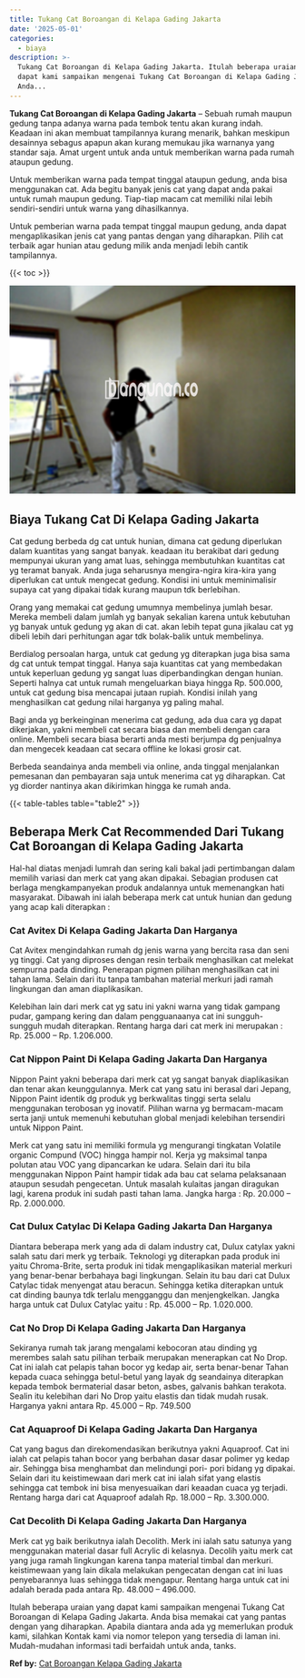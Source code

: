 ```yaml
---
title: Tukang Cat Boroangan di Kelapa Gading Jakarta
date: '2025-05-01'
categories:
  - biaya
description: >-
  Tukang Cat Boroangan di Kelapa Gading Jakarta. Itulah beberapa uraian yang
  dapat kami sampaikan mengenai Tukang Cat Boroangan di Kelapa Gading Jakarta.
  Anda...
---
```


**Tukang Cat Boroangan di Kelapa Gading Jakarta** – Sebuah rumah maupun gedung tanpa adanya warna pada tembok tentu akan kurang indah. Keadaan ini akan membuat tampilannya kurang menarik, bahkan meskipun desainnya sebagus apapun akan kurang memukau jika warnanya yang standar saja. Amat urgent untuk anda untuk memberikan warna pada rumah ataupun gedung.

Untuk memberikan warna pada tempat tinggal ataupun gedung, anda bisa menggunakan cat. Ada begitu banyak jenis cat yang dapat anda pakai untuk rumah maupun gedung. Tiap-tiap macam cat memiliki nilai lebih sendiri-sendiri untuk warna yang dihasilkannya.

Untuk pemberian warna pada tempat tinggal maupun gedung, anda dapat mengaplikasikan jenis cat yang pantas dengan yang diharapkan. Pilih cat terbaik agar hunian atau gedung milik anda menjadi lebih cantik tampilannya.

{{< toc >}}

![Tukang Cat Boroangan di Kelapa Gading Jakarta](/images/jasa-cat-murah42.png)

## Biaya Tukang Cat Di Kelapa Gading Jakarta

Cat gedung berbeda dg cat untuk hunian, dimana cat gedung diperlukan dalam kuantitas yang sangat banyak. keadaan itu berakibat dari gedung mempunyai ukuran yang amat luas, sehingga membutuhkan kuantitas cat yg teramat banyak. Anda juga seharusnya mengira-ngira kira-kira yang diperlukan cat untuk mengecat gedung. Kondisi ini untuk meminimalisir supaya cat yang dipakai tidak kurang maupun tdk berlebihan.

Orang yang memakai cat gedung umumnya membelinya jumlah besar. Mereka membeli dalam jumlah yg banyak sekalian karena untuk kebutuhan yg banyak untuk gedung yg akan di cat. akan lebih tepat guna jikalau cat yg dibeli lebih dari perhitungan agar tdk bolak-balik untuk membelinya.

Berdialog persoalan harga, untuk cat gedung yg diterapkan juga bisa sama dg cat untuk tempat tinggal. Hanya saja kuantitas cat yang membedakan untuk keperluan gedung yg sangat luas diperbandingkan dengan hunian. Seperti halnya cat untuk rumah mengeluarkan biaya hingga Rp. 500.000, untuk cat gedung bisa mencapai jutaan rupiah. Kondisi inilah yang menghasilkan cat gedung nilai harganya yg paling mahal.

Bagi anda yg berkeinginan menerima cat gedung, ada dua cara yg dapat dikerjakan, yakni membeli cat secara biasa dan membeli dengan cara online. Membeli secara biasa berarti anda mesti berjumpa dg penjualnya dan mengecek keadaan cat secara offline ke lokasi grosir cat.

Berbeda seandainya anda membeli via online, anda tinggal menjalankan pemesanan dan pembayaran saja untuk menerima cat yg diharapkan. Cat yg diorder nantinya akan dikirimkan hingga ke rumah anda.

{{< table-tables table="table2" >}}

## Beberapa Merk Cat Recommended Dari Tukang Cat Boroangan di Kelapa Gading Jakarta

Hal-hal diatas menjadi lumrah dan sering kali bakal jadi pertimbangan dalam memilih variasi dan merk cat yang akan dipakai. Sebagian produsen cat berlaga mengkampanyekan produk andalannya untuk memenangkan hati masyarakat. Dibawah ini ialah beberapa merk cat untuk hunian dan gedung yang acap kali diterapkan :

### Cat Avitex Di Kelapa Gading Jakarta Dan Harganya

Cat Avitex mengindahkan rumah dg jenis warna yang bercita rasa dan seni yg tinggi. Cat yang diproses dengan resin terbaik menghasilkan cat melekat sempurna pada dinding. Penerapan pigmen pilihan menghasilkan cat ini tahan lama. Selain dari itu tanpa tambahan material merkuri jadi ramah lingkungan dan aman diaplikasikan.

Kelebihan lain dari merk cat yg satu ini yakni warna yang tidak gampang pudar, gampang kering dan dalam pengguanaanya cat ini sungguh-sungguh mudah diterapkan. Rentang harga dari cat merk ini merupakan : Rp. 25.000 – Rp. 1.206.000.

### Cat Nippon Paint Di Kelapa Gading Jakarta Dan Harganya

Nippon Paint yakni beberapa dari merk cat yg sangat banyak diaplikasikan dan tenar akan keunggulannya. Merk cat yang satu ini berasal dari Jepang, Nippon Paint identik dg produk yg berkwalitas tinggi serta selalu menggunakan terobosan yg inovatif. Pilihan warna yg bermacam-macam serta janji untuk memenuhi kebutuhan global menjadi kelebihan tersendiri untuk Nippon Paint.

Merk cat yang satu ini memiliki formula yg mengurangi tingkatan Volatile organic Compund (VOC) hingga hampir nol. Kerja yg maksimal tanpa polutan atau VOC yang dipancarkan ke udara. Selain dari itu bila menggunakan Nippon Paint hampir tidak ada bau cat selama pelaksanaan ataupun sesudah pengecetan. Untuk masalah kulaitas jangan diragukan lagi, karena produk ini sudah pasti tahan lama. Jangka harga : Rp. 20.000 – Rp. 2.000.000.

### Cat Dulux Catylac Di Kelapa Gading Jakarta Dan Harganya

Diantara beberapa merk yang ada di dalam industry cat, Dulux catylax yakni salah satu dari merk yg terbaik. Teknologi yg diterapkan pada produk ini yaitu Chroma-Brite, serta produk ini tidak mengaplikasikan material merkuri yang benar-benar berbahaya bagi lingkungan. Selain itu bau dari cat Dulux Catylac tidak menyengat atau beracun. Sehingga ketika diterapkan untuk cat dinding baunya tdk terlalu mengganggu dan menjengkelkan. Jangka harga untuk cat Dulux Catylac yaitu : Rp. 45.000 – Rp. 1.020.000.

### Cat No Drop Di Kelapa Gading Jakarta Dan Harganya

Sekiranya rumah tak jarang mengalami kebocoran atau dinding yg merembes salah satu pilihan terbaik merupakan menerapkan cat No Drop. Cat ini ialah cat pelapis tahan bocor yg kedap air, serta benar-benar Tahan kepada cuaca sehingga betul-betul yang layak dg seandainya diterapkan kepada tembok bermaterial dasar beton, asbes, galvanis bahkan terakota. Sealin itu kelebihan dari No Drop yaitu elastis dan tidak mudah rusak. Harganya yakni antara Rp. 45.000 – Rp. 749.500

### Cat Aquaproof Di Kelapa Gading Jakarta Dan Harganya

Cat yang bagus dan direkomendasikan berikutnya yakni Aquaproof. Cat ini ialah cat pelapis tahan bocor yang berbahan dasar dasar polimer yg kedap air. Sehingga bisa menghambat dan melindungi pori- pori bidang yg dipakai. Selain dari itu keistimewaan dari merk cat ini ialah sifat yang elastis sehingga cat tembok ini bisa menyesuaikan dari keaadan cuaca yg terjadi. Rentang harga dari cat Aquaproof adalah Rp. 18.000 – Rp. 3.300.000.

### Cat Decolith Di Kelapa Gading Jakarta Dan Harganya

Merk cat yg baik berikutnya ialah Decolith. Merk ini ialah satu satunya yang menggunakan material dasar full Acrylic di kelasnya. Decolih yaitu merk cat yang juga ramah lingkungan karena tanpa material timbal dan merkuri. keistimewaan yang lain dikala melakukan pengecatan dengan cat ini luas penyebarannya luas sehingga tidak mengapur. Rentang harga untuk cat ini adalah berada pada antara Rp. 48.000 – 496.000.

Itulah beberapa uraian yang dapat kami sampaikan mengenai Tukang Cat Boroangan di Kelapa Gading Jakarta. Anda bisa memakai cat yang pantas dengan yang diharapkan. Apabila diantara anda ada yg memerlukan produk kami, silahkan Kontak kami via nomor telepon yang tersedia di laman ini. Mudah-mudahan informasi tadi berfaidah untuk anda, tanks.

**Ref by:** [Cat Boroangan Kelapa Gading Jakarta](https://id.wikipedia.org/wiki/Cat)
